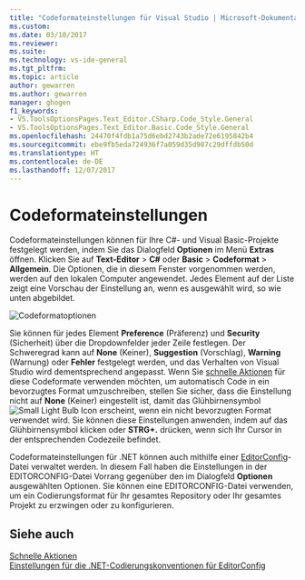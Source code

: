 ```yaml
---
title: "Codeformateinstellungen für Visual Studio | Microsoft-Dokumentation"
ms.custom: 
ms.date: 03/10/2017
ms.reviewer: 
ms.suite: 
ms.technology: vs-ide-general
ms.tgt_pltfrm: 
ms.topic: article
author: gewarren
ms.author: gewarren
manager: ghogen
f1_keywords:
- VS.ToolsOptionsPages.Text_Editor.CSharp.Code_Style.General
- VS.ToolsOptionsPages.Text_Editor.Basic.Code_Style.General
ms.openlocfilehash: 24470f4fdb1a75d6ebd2743b2ade72e6195842b4
ms.sourcegitcommit: ebe9fb5eda724936f7a059d35d987c29dffdb50d
ms.translationtype: HT
ms.contentlocale: de-DE
ms.lasthandoff: 12/07/2017
---
```

# <a name="code-style-preferences"></a>Codeformateinstellungen

Codeformateinstellungen können für Ihre C#- und Visual Basic-Projekte festgelegt werden, indem Sie das Dialogfeld **Optionen** im Menü **Extras** öffnen. Klicken Sie auf **Text-Editor** > **C#** oder **Basic** > **Codeformat** > **Allgemein**. Die Optionen, die in diesem Fenster vorgenommen werden, werden auf den lokalen Computer angewendet. Jedes Element auf der Liste zeigt eine Vorschau der Einstellung an, wenn es ausgewählt wird, so wie unten abgebildet.

![Codeformatoptionen](media/code-style-quick-actions-dialog.png)

Sie können für jedes Element **Preference** (Präferenz) und **Security** (Sicherheit) über die Dropdownfelder jeder Zeile festlegen. Der Schweregrad kann auf **None** (Keiner), **Suggestion** (Vorschlag), **Warning** (Warnung) oder **Fehler** festgelegt werden, und das Verhalten von Visual Studio wird dementsprechend angepasst. Wenn Sie [schnelle Aktionen](quick-actions.md) für diese Codeformate verwenden möchten, um automatisch Code in ein bevorzugtes Format umzuschreiben, stellen Sie sicher, dass die Einstellung nicht auf **None** (Keiner) eingestellt ist, damit das Glühbirnensymbol ![Small Light Bulb Icon](media/vs2015_lightbulbsmall.png "VS2017_LightBulbSmall") erscheint, wenn ein nicht bevorzugten Format verwendet wird. Sie können diese Einstellungen anwenden, indem auf das Glühbirnensymbol klicken oder **STRG+.** drücken, wenn sich Ihr Cursor in der entsprechenden Codezeile befindet.

Codeformateinstellungen für .NET können auch mithilfe einer [EditorConfig](../ide/editorconfig-code-style-settings-reference.md)-Datei verwaltet werden. In diesem Fall haben die Einstellungen in der EDITORCONFIG-Datei Vorrang gegenüber den im Dialogfeld **Optionen** ausgewählten Optionen. Sie können eine EDITORCONFIG-Datei verwenden, um ein Codierungsformat für Ihr gesamtes Repository oder Ihr gesamtes Projekt zu erzwingen oder zu konfigurieren.

## <a name="see-also"></a>Siehe auch

[Schnelle Aktionen](quick-actions.md)  
[Einstellungen für die .NET-Codierungskonventionen für EditorConfig](../ide/editorconfig-code-style-settings-reference.md)